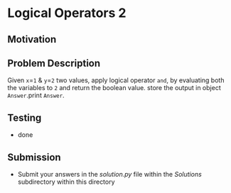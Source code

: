 # Logical Operators 2

## Motivation


## Problem Description 
Given `x`=`1` & `y`=`2` two values, apply logical operator `and`, by evaluating both the variables to `2` and return the boolean value. store the output in object `Answer`.print `Answer`.

## Testing
* done

## Submission
* Submit your answers in the *solution.py* file within the *Solutions* subdirectory within this directory
